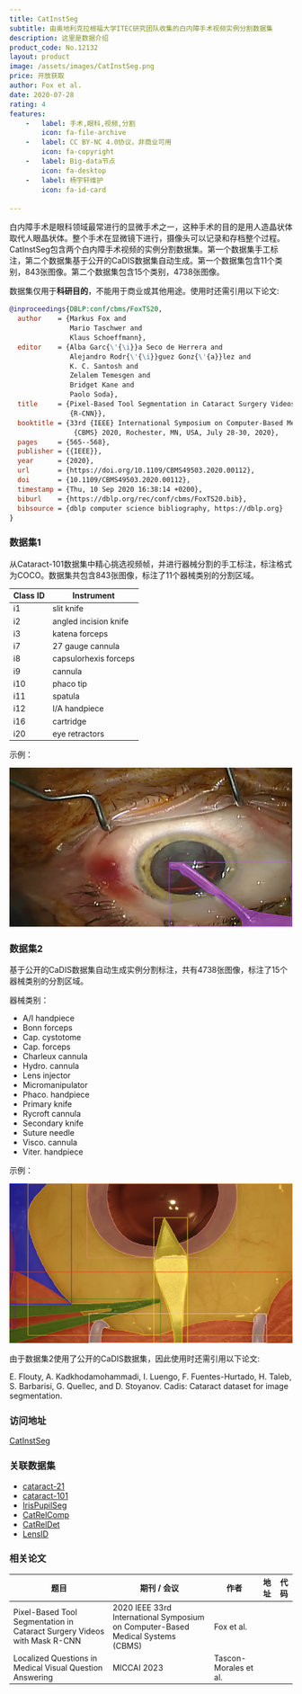 ```yaml
---
title: CatInstSeg
subtitle: 由奥地利克拉根福大学ITEC研究团队收集的白内障手术视频实例分割数据集
description: 这里是数据介绍
product_code: No.12132
layout: product
image: /assets/images/CatInstSeg.png
price: 开放获取
author: Fox et al.
date: 2020-07-28
rating: 4
features:
    -   label: 手术,眼科,视频,分割
        icon: fa-file-archive
    -   label: CC BY-NC 4.0协议，非商业可用
        icon: fa-copyright
    -   label: Big-data节点
        icon: fa-desktop
    -   label: 杨宇轩维护
        icon: fa-id-card

---
```


白内障手术是眼科领域最常进行的显微手术之一，这种手术的目的是用人造晶状体取代人眼晶状体。整个手术在显微镜下进行，摄像头可以记录和存档整个过程。CatInstSeg包含两个白内障手术视频的实例分割数据集。第一个数据集手工标注，第二个数据集基于公开的CaDIS数据集自动生成。第一个数据集包含11个类别，843张图像。第二个数据集包含15个类别，4738张图像。

数据集仅用于**科研目的**，不能用于商业或其他用途。使用时还需引用以下论文:

```bibtex
@inproceedings{DBLP:conf/cbms/FoxTS20,
  author    = {Markus Fox and
               Mario Taschwer and
               Klaus Schoeffmann},
  editor    = {Alba Garc{\'{\i}}a Seco de Herrera and
               Alejandro Rodr{\'{\i}}guez Gonz{\'{a}}lez and
               K. C. Santosh and
               Zelalem Temesgen and
               Bridget Kane and
               Paolo Soda},
  title     = {Pixel-Based Tool Segmentation in Cataract Surgery Videos with Mask
               {R-CNN}},
  booktitle = {33rd {IEEE} International Symposium on Computer-Based Medical Systems,
                {CBMS} 2020, Rochester, MN, USA, July 28-30, 2020},
  pages     = {565--568},
  publisher = {{IEEE}},
  year      = {2020},
  url       = {https://doi.org/10.1109/CBMS49503.2020.00112},
  doi       = {10.1109/CBMS49503.2020.00112},
  timestamp = {Thu, 10 Sep 2020 16:38:14 +0200},
  biburl    = {https://dblp.org/rec/conf/cbms/FoxTS20.bib},
  bibsource = {dblp computer science bibliography, https://dblp.org}
}
```

### 数据集1

从Cataract-101数据集中精心挑选视频帧，并进行器械分割的手工标注，标注格式为COCO。数据集共包含843张图像，标注了11个器械类别的分割区域。

| Class ID | Instrument              |
|----------|-------------------------|
| i1       | slit knife              |
| i2       | angled incision knife   |
| i3       | katena forceps          |
| i7       | 27 gauge cannula        |
| i8       | capsulorhexis forceps   |
| i9       | cannula                 |
| i10      | phaco tip               |
| i11      | spatula                 |
| i12      | I/A handpiece           |
| i16      | cartridge               |
| i20      | eye retractors          |

示例：

![](/assets/images/CatInstSeg-example1.png)

### 数据集2

基于公开的CaDIS数据集自动生成实例分割标注，共有4738张图像，标注了15个器械类别的分割区域。

器械类别：

- A/I handpiece   
- Bonn forceps    
- Cap. cystotome  
- Cap. forceps    
- Charleux cannula
- Hydro. cannula  
- Lens injector   
- Micromanipulator
- Phaco. handpiece
- Primary knife   
- Rycroft cannula 
- Secondary knife 
- Suture needle   
- Visco. cannula  
- Viter. handpiece

示例：

![](/assets/images/CatInstSeg-example2.png)

由于数据集2使用了公开的CaDIS数据集，因此使用时还需引用以下论文:

E. Flouty, A. Kadkhodamohammadi, I. Luengo, F. Fuentes-Hurtado, H. Taleb, S. Barbarisi, G. Quellec, and D. Stoyanov. Cadis: Cataract dataset for image segmentation.

### 访问地址

[CatInstSeg](http://ftp.itec.aau.at/datasets/ovid/InSegCat/index.html)

### 关联数据集

- [cataract-21](/products/cataract-21)
- [cataract-101](/products/cataract-101)
- [IrisPupilSeg](/products/IrisPupilSeg)
- [CatRelComp](/products/CatRelComp)
- [CatRelDet](/products/CatRelDet)
- [LensID](/products/LensID)

### 相关论文

| 题目   | 期刊 / 会议     | 作者  | 地址 | 代码                                                     |
|------|--------|-----|----|--------------------------------------------------------|
| Pixel-Based Tool Segmentation in Cataract Surgery Videos with Mask R-CNN | 2020 IEEE 33rd International Symposium on Computer-Based Medical Systems (CBMS) | Fox et al. |  [<i class="fa-solid fa-file"/>](https://ieeexplore.ieee.org/abstract/document/9183116)  |  |
| Localized Questions in Medical Visual Question Answering | MICCAI 2023 | Tascon-Morales et al. |  [<i class="fa-solid fa-file"/>](https://link.springer.com/chapter/10.1007/978-3-031-43895-0_34)  | [<i class="fa-brands fa-github"/>](https://github.com/sergiotasconmorales/locvqa) |
